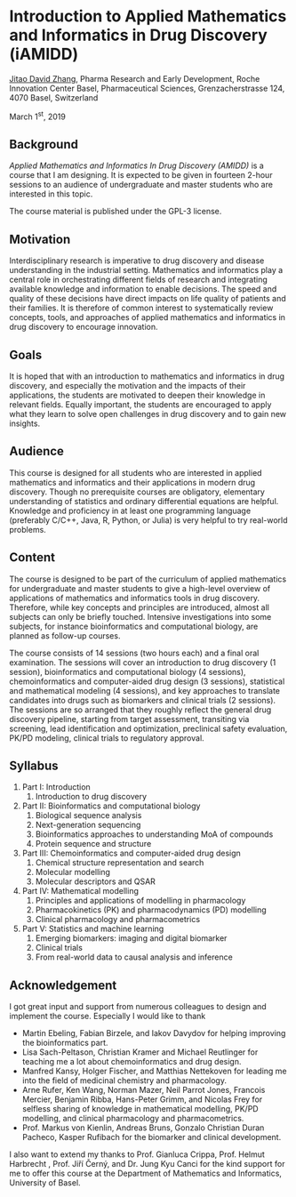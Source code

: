 Introduction to Applied Mathematics and Informatics in Drug Discovery (iAMIDD)
===

[Jitao David Zhang](mailto:jitao_david.zhang@roche.com), Pharma Research and Early Development, Roche Innovation Center Basel, Pharmaceutical Sciences, Grenzacherstrasse 124, 4070 Basel, Switzerland

March 1<sup>st</sup>, 2019


## Background

*Applied Mathematics and Informatics In Drug Discovery (AMIDD)* is a course that I am designing. It is expected to be given in fourteen 2-hour sessions to an audience of undergraduate and master students who are interested in this topic. 

The course material is published under the GPL-3 license.

## Motivation

Interdisciplinary research is imperative to drug discovery and disease understanding in the industrial setting. Mathematics and informatics play a central role in orchestrating different fields of research and integrating available knowledge and information to enable decisions. The speed and quality of these decisions have direct impacts on life quality of patients and their families. It is therefore of common interest to systematically review concepts, tools, and approaches of applied mathematics and informatics in drug discovery to encourage innovation. 

## Goals 

It is hoped that with an introduction to mathematics and informatics in drug discovery, and especially the motivation and the impacts of their applications, the students are motivated to deepen their knowledge in relevant fields. Equally important, the students are encouraged to apply what they learn to solve open challenges in drug discovery and to gain new insights.

## Audience

This course is designed for all students who are interested in applied mathematics and informatics and their applications in modern drug discovery. Though no prerequisite courses are obligatory, elementary understanding of statistics and ordinary differential equations are helpful. Knowledge and proficiency in at least one programming language (preferably C/C++, Java, R, Python, or Julia) is very helpful to try real-world problems.

## Content

The course is designed to be part of the curriculum of applied mathematics for undergraduate and master students to give a high-level overview of applications of mathematics and informatics tools in drug discovery. Therefore, while key concepts and principles are introduced, almost all subjects can only be briefly touched. Intensive investigations into some subjects, for instance bioinformatics and computational biology, are planned as follow-up courses.

The course consists of 14 sessions (two hours each) and a final oral examination. The sessions will cover an introduction to drug discovery (1 session), bioinformatics and computational biology (4 sessions), chemoinformatics and computer-aided drug design (3 sessions), statistical and mathematical modeling (4 sessions), and key approaches to translate candidates into drugs such as biomarkers and clinical trials (2 sessions).  The sessions are so arranged that they roughly reflect the general drug discovery pipeline, starting from target assessment, transiting via screening, lead identification and optimization, preclinical safety evaluation, PK/PD modeling, clinical trials to regulatory approval.

## Syllabus

1. Part I: Introduction
    1. Introduction to drug discovery
1. Part II: Bioinformatics and computational biology
    1. Biological sequence analysis
    1. Next-generation sequencing
    1. Bioinformatics approaches to understanding MoA of compounds
    1. Protein sequence and structure
1. Part III: Chemoinformatics and computer-aided drug design
    1. Chemical structure representation and search
    1. Molecular modelling
    1. Molecular descriptors and QSAR
1. Part IV: Mathematical modelling
    1. Principles and applications of modelling in pharmacology
    1. Pharmacokinetics (PK) and pharmacodynamics (PD) modelling
    1. Clinical pharmacology and pharmacometrics
1. Part V: Statistics and machine learning
    1. Emerging biomarkers: imaging and digital biomarker
    1. Clinical trials 
    1. From real-world data to causal analysis and inference

## Acknowledgement

I got great input and support from numerous colleagues to design and implement the course. Especially I would like to thank 

* Martin Ebeling, Fabian Birzele, and Iakov Davydov for helping improving the bioinformatics part.
* Lisa Sach-Peltason, Christian Kramer and Michael Reutlinger for teaching me a lot about chemoinformatics and drug design.
* Manfred Kansy, Holger Fischer, and Matthias Nettekoven for leading me into the field of medicinal chemistry and pharmacology.
* Arne Rufer, Ken Wang, Norman Mazer, Neil Parrot Jones, Francois Mercier, Benjamin Ribba, Hans-Peter Grimm, and Nicolas Frey for selfless sharing of knowledge in mathematical modelling, PK/PD modelling, and clinical pharmacology and pharmacometrics.
* Prof. Markus von Kienlin, Andreas Bruns, Gonzalo Christian Duran Pacheco, Kasper Rufibach for the biomarker and clinical development.

I also want to extend my thanks to Prof. Gianluca Crippa, Prof. Helmut Harbrecht , Prof. Jiří Černý, and Dr. Jung Kyu Canci for the kind support for me to offer this course at the Department of Mathematics and Informatics, University of Basel.
